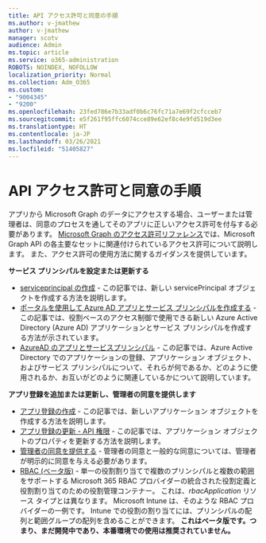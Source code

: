 ```yaml
---
title: API アクセス許可と同意の手順
ms.author: v-jmathew
author: v-jmathew
manager: scotv
audience: Admin
ms.topic: article
ms.service: o365-administration
ROBOTS: NOINDEX, NOFOLLOW
localization_priority: Normal
ms.collection: Adm_O365
ms.custom:
- "9004345"
- "9200"
ms.openlocfilehash: 23fed786e7b33adf0b6c76fc71a7e69f2cfcceb7
ms.sourcegitcommit: e5f261f95ffc6074cce89e62ef8c4e9fd519d3ee
ms.translationtype: HT
ms.contentlocale: ja-JP
ms.lasthandoff: 03/26/2021
ms.locfileid: "51405827"
---
```

# <a name="api-permissions-and-consent-process"></a>API アクセス許可と同意の手順

アプリから Microsoft Graph のデータにアクセスする場合、ユーザーまたは管理者は、同意のプロセスを通してそのアプリに正しいアクセス許可を付与する必要があります。 [Microsoft Graph のアクセス許可リファレンス](https://docs.microsoft.com/graph/permissions-reference)では、Microsoft Graph API の各主要なセットに関連付けられているアクセス許可について説明します。 また、アクセス許可の使用方法に関するガイダンスを提供しています。

**サービス プリンシパルを設定または更新する**

- [serviceprincipal の作成](https://docs.microsoft.com/graph/api/serviceprincipal-post-serviceprincipals) - この記事では、新しい servicePrincipal オブジェクトを作成する方法を説明します。
- [ポータルを使用して Azure AD アプリとサービス プリンシパルを作成する](https://docs.microsoft.com/azure/active-directory/develop/howto-create-service-principal-portal) - この記事では、役割ベースのアクセス制御で使用できる新しい Azure Active Directory (Azure AD) アプリケーションとサービス プリンシパルを作成する方法が示されています。
- [AzureAD のアプリとサービスプリンシパル](https://docs.microsoft.com/azure/active-directory/develop/app-objects-and-service-principals) - この記事では、Azure Active Directory でのアプリケーションの登録、アプリケーション オブジェクト、およびサービス プリンシパルについて、それらが何であるか、どのように使用されるか、お互いがどのように関連しているかについて説明しています。

**アプリ登録を追加または更新し、管理者の同意を提供します**

- [アプリ登録の作成](https://docs.microsoft.com/graph/api/application-post-applications) - この記事では、新しいアプリケーション オブジェクトを作成する方法を説明します。
- [アプリ登録の更新 - API 権限](https://docs.microsoft.com/graph/api/application-update) - この記事では、アプリケーション オブジェクトのプロパティを更新する方法を説明します。
- [管理者の同意を提供する](https://docs.microsoft.com/graph/security-authorization#grant-permissions-to-an-application) - 管理者の同意と一般的な同意については、管理者が明示的に同意を与える必要があります。
- [RBAC (ベータ版)](https://docs.microsoft.com/graph/api/resources/rbacapplicationmultiple) - 単一の役割割り当てで複数のプリンシパルと複数の範囲をサポートする Microsoft 365 RBAC プロバイダーの統合された役割定義と役割割り当てのための役割管理コンテナー。 これは、*rbacApplication* リソース タイプとは異なります。 Microsoft Intune は、そのような RBAC プロバイダーの一例です。 Intune での役割の割り当てには、プリンシパルの配列と範囲グループの配列を含めることができます。 **これはベータ版です。つまり、まだ開発中であり、本番環境での使用は推奨されていません。**
